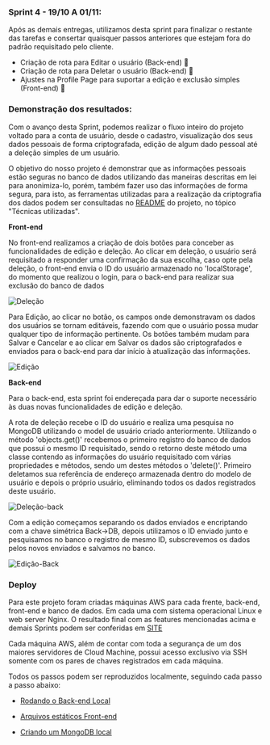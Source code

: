### Sprint 4 - 19/10 A 01/11:

Após as demais entregas, utilizamos desta sprint para finalizar o restante das tarefas e consertar quaisquer passos anteriores que estejam fora do padrão requisitado pelo cliente.

- Criação de rota para Editar o usuário (Back-end) :large_blue_circle:
- Criação de rota para Deletar o usuário (Back-end) :large_blue_circle:
- Ajustes na Profile Page para suportar a edição e exclusão simples (Front-end) :large_blue_circle:


### Demonstração dos resultados:

Com o avanço desta Sprint, podemos realizar o fluxo inteiro do projeto voltado para a conta de usuário, desde o cadastro, visualização dos seus dados pessoais de forma criptografada, edição de algum dado pessoal até a deleção simples de um usuário.

O objetivo do nosso projeto é demonstrar que as informações pessoais estão seguras no banco de dados utilizando das maneiras descritas em lei para anonimiza-lo, porém, também fazer uso das informações de forma segura, para isto, as ferramentas utilizadas para a realização da criptografia dos dados podem ser consultadas no [README](https://github.com/arthurbarbero/DB-LGPD/blob/master/README.md#t%C3%A9cnicas-utilizadas) do projeto, no tópico "Técnicas utilizadas".

**Front-end**

No front-end realizamos a criação de dois botões para conceber as funcionalidades de edição e deleção. Ao clicar em deleção, o usuário será requisitado a responder uma confirmação da sua escolha, caso opte pela deleção, o front-end envia o ID do usuário armazenado no 'localStorage', do momento que realizou o login, para o back-end para realizar sua exclusão do banco de dados

![Deleção](https://github.com/arthurbarbero/DB-LGPD/raw/master/images/delete-Front_Entrega_3.gif)

Para Edição, ao clicar no botão, os campos onde demonstravam os dados dos usuários se tornam editáveis, fazendo com que o usuário possa mudar qualquer tipo de informação pertinente. Os botões também mudam para Salvar e Cancelar e ao clicar em Salvar os dados são criptografados e enviados para o back-end para dar início à atualização das informações.

![Edição](https://github.com/arthurbarbero/DB-LGPD/raw/master/images/Edit-Front_Entrega_3.gif)

**Back-end**

Para o back-end, esta sprint foi endereçada para dar o suporte necessário às duas novas funcionalidades de edição e deleção.

A rota de deleção recebe o ID do usuário e realiza uma pesquisa no MongoDB utilizando o model de usuário criado anteriormente. Utilizando o método 'objects.get()' recebemos o primeiro registro do banco de dados que possui o mesmo ID requisitado, sendo o retorno deste método uma classe contendo as informações do usuário requisitado com várias propriedades e métodos, sendo um destes métodos o 'delete()'. Primeiro deletamos sua referência de endereço armazenada dentro do modelo de usuário e depois o próprio usuário, eliminando todos os dados registrados deste usuário.

![Deleção-back](https://github.com/arthurbarbero/DB-LGPD/raw/master/images/delete-Back_Entrega_4.gif)

Com a edição começamos separando os dados enviados e encriptando com a chave simétrica Back->DB, depois utilizamos o ID enviado junto e pesquisamos no banco o registro de mesmo ID, subscrevemos os dados pelos novos enviados e salvamos no banco.

![Edição-Back](https://github.com/arthurbarbero/DB-LGPD/raw/master/images/Edit-Back_Entrega_4.gif)

### Deploy

Para este projeto foram criadas máquinas AWS para cada frente, back-end, front-end e banco de dados. Em cada uma com sistema operacional Linux e web server Nginx. 
O resultado final com as features mencionadas acima e demais Sprints podem ser conferidas em [SITE](http://ec2-18-229-143-134.sa-east-1.compute.amazonaws.com/)

Cada máquina AWS, além de contar com toda a segurança de um dos maiores servidores de Cloud Machine, possui acesso exclusivo via SSH somente com os pares de chaves registrados em cada máquina.


Todos os passos podem ser reproduzidos localmente, seguindo cada passo a passo abaixo:

- [Rodando o Back-end Local](https://github.com/arthurbarbero/DB-LGPD/tree/master/back-end)

- [Arquivos estáticos Front-end](https://github.com/arthurbarbero/DB-LGPD/tree/master/front-end)

- [Criando um MongoDB local](https://github.com/arthurbarbero/DB-LGPD/tree/master/db)
